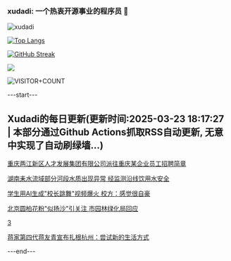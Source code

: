 ### xudadi: 一个热衷开源事业的程序员 👋

![xudadi](https://github-readme-stats-git-masterorgs-github-readme-stats-team.vercel.app/api?username=xudadi)

[![Top Langs](https://github-readme-stats.vercel.app/api/top-langs/?username=xudadi)](https://github.com/anuraghazra/github-readme-stats)

[![GitHub Streak](https://streak-stats.demolab.com?user=xudadi&locale=zh_Hans)](https://git.io/streak-stats)

![](https://raw.githubusercontent.com/xudadi/xudadi/main/assets/github-contribution-grid-snake.svg)

![VISITOR+COUNT](https://komarev.com/ghpvc/?username=xudadi&label=VISITOR+COUNT)


---start---

## Xudadi的每日更新(更新时间:2025-03-23 18:17:27 | 本部分通过Github Actions抓取RSS自动更新, 无意中实现了自动刷绿墙...)

[重庆两江新区人才发展集团有限公司派往重庆某企业员工招聘简章](https://www.gongkaoleida.com/article/2331933)

[湖南耒水流域部分河段水质出现异常 经监测沿线饮用水安全](https://m.163.com/news/article/JRBBPU870534A4SC.html)

[学生用AI生成"校长跳舞"视频爆火 校方：感觉很自豪](https://m.163.com/news/article/JRBAERIH053469M5.html)

[北京圆柏花粉"似扬沙"引关注 市园林绿化局回应](https://m.163.com/news/article/JRB9A49N0514R9OJ.html)

[3](https://m.163.com/touch/news/sub/domestic)

[蒋家第四代蒋友青宣布扎根杭州：尝试新的生活方式](https://m.163.com/news/article/JRAVTF8S0514BQ68.html)

---end---
